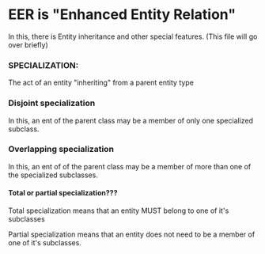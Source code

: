 

# EER is "Enhanced Entity Relation" 

In this, there is Entity inheritance and other special features.
(This file will go over briefly)

### SPECIALIZATION:
The act of an entity "inheriting" from a parent entity type


### Disjoint specialization
In this,
an ent of the parent class may be a member
of only one specialized subclass.


### Overlapping specialization
In this,
an ent of of the parent class may be a member
of more than one of the specialized subclasses.





#### Total or partial specialization???
Total specialization means that an entity MUST belong
to one of it's subclasses

Partial specialization means that an entity does not need
to be a member of one of it's subclasses.



